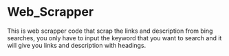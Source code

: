 # Web_Scrapper
This is web scrapper code that scrap the links and description from bing searches, you only have to input the keyword that you want to search and it will give you links and description with headings.
